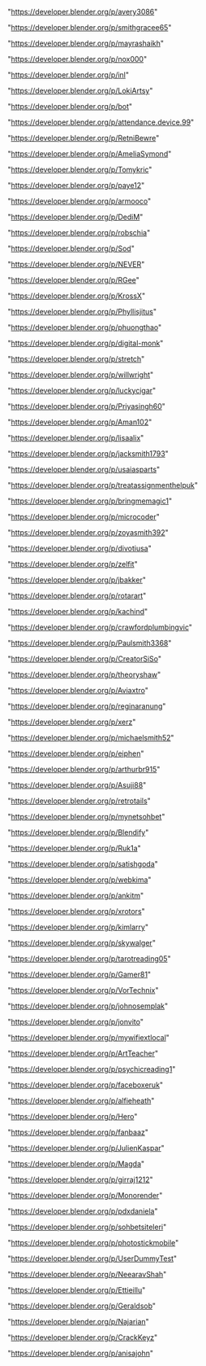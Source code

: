 "https://developer.blender.org/p/avery3086"

"https://developer.blender.org/p/smithgracee65"

"https://developer.blender.org/p/mayrashaikh"

"https://developer.blender.org/p/nox000"

"https://developer.blender.org/p/inl"

"https://developer.blender.org/p/LokiArtsy"

"https://developer.blender.org/p/bot"

"https://developer.blender.org/p/attendance.device.99"

"https://developer.blender.org/p/RetniBewre"

"https://developer.blender.org/p/AmeliaSymond"

"https://developer.blender.org/p/Tomykric"

"https://developer.blender.org/p/paye12"

"https://developer.blender.org/p/armooco"

"https://developer.blender.org/p/DediM"

"https://developer.blender.org/p/robschia"

"https://developer.blender.org/p/Sod"

"https://developer.blender.org/p/NEVER"

"https://developer.blender.org/p/RGee"

"https://developer.blender.org/p/KrossX"

"https://developer.blender.org/p/Phyllisjitus"

"https://developer.blender.org/p/phuongthao"

"https://developer.blender.org/p/digital-monk"

"https://developer.blender.org/p/stretch"

"https://developer.blender.org/p/willwright"

"https://developer.blender.org/p/luckycigar"

"https://developer.blender.org/p/Priyasingh60"

"https://developer.blender.org/p/Aman102"

"https://developer.blender.org/p/lisaalix"

"https://developer.blender.org/p/jacksmith1793"

"https://developer.blender.org/p/usaiasparts"

"https://developer.blender.org/p/treatassignmenthelpuk"

"https://developer.blender.org/p/bringmemagic1"

"https://developer.blender.org/p/microcoder"

"https://developer.blender.org/p/zoyasmith392"

"https://developer.blender.org/p/divotiusa"

"https://developer.blender.org/p/zelfit"

"https://developer.blender.org/p/jbakker"

"https://developer.blender.org/p/rotarart"

"https://developer.blender.org/p/kachind"

"https://developer.blender.org/p/crawfordplumbingvic"

"https://developer.blender.org/p/Paulsmith3368"

"https://developer.blender.org/p/CreatorSiSo"

"https://developer.blender.org/p/theoryshaw"

"https://developer.blender.org/p/Aviaxtro"

"https://developer.blender.org/p/reginaranung"

"https://developer.blender.org/p/xerz"

"https://developer.blender.org/p/michaelsmith52"

"https://developer.blender.org/p/eiphen"

"https://developer.blender.org/p/arthurbr915"

"https://developer.blender.org/p/Asuji88"

"https://developer.blender.org/p/retrotails"

"https://developer.blender.org/p/mynetsohbet"

"https://developer.blender.org/p/Blendify"

"https://developer.blender.org/p/Ruk1a"

"https://developer.blender.org/p/satishgoda"

"https://developer.blender.org/p/webkima"

"https://developer.blender.org/p/ankitm"

"https://developer.blender.org/p/xrotors"

"https://developer.blender.org/p/kimlarry"

"https://developer.blender.org/p/skywalger"

"https://developer.blender.org/p/tarotreading05"

"https://developer.blender.org/p/Gamer81"

"https://developer.blender.org/p/VorTechnix"

"https://developer.blender.org/p/johnosemplak"

"https://developer.blender.org/p/jonvito"

"https://developer.blender.org/p/mywifiextlocal"

"https://developer.blender.org/p/ArtTeacher"

"https://developer.blender.org/p/psychicreading1"

"https://developer.blender.org/p/faceboxeruk"

"https://developer.blender.org/p/alfieheath"

"https://developer.blender.org/p/Hero"

"https://developer.blender.org/p/fanbaaz"

"https://developer.blender.org/p/JulienKaspar"

"https://developer.blender.org/p/Magda"

"https://developer.blender.org/p/girraj1212"

"https://developer.blender.org/p/Monorender"

"https://developer.blender.org/p/pdxdaniela"

"https://developer.blender.org/p/sohbetsiteleri"

"https://developer.blender.org/p/photostickmobile"

"https://developer.blender.org/p/UserDummyTest"

"https://developer.blender.org/p/NeearavShah"

"https://developer.blender.org/p/Ettieillu"

"https://developer.blender.org/p/Geraldsob"

"https://developer.blender.org/p/Najarian"

"https://developer.blender.org/p/CrackKeyz"

"https://developer.blender.org/p/anisajohn"


